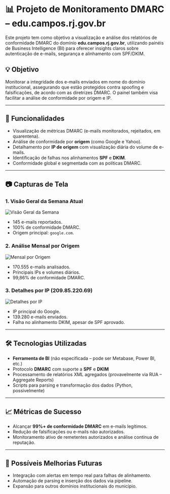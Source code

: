 

# 📊 Projeto de Monitoramento DMARC – edu.campos.rj.gov.br

Este projeto tem como objetivo a visualização e análise dos relatórios de conformidade DMARC do domínio **edu.campos.rj.gov.br**, utilizando painéis de Business Intelligence (BI) para oferecer insights claros sobre autenticação de e-mails, segurança e alinhamento com SPF/DKIM.

## 💡 Objetivo

Monitorar a integridade dos e-mails enviados em nome do domínio institucional, assegurando que estão protegidos contra spoofing e falsificações, de acordo com as diretrizes DMARC. O painel também visa facilitar a análise de conformidade por origem e IP.

---

## 📌 Funcionalidades

* Visualização de métricas DMARC (e-mails monitorados, rejeitados, em quarentena).
* Análise de conformidade por **origem** (como Google e Yahoo).
* Detalhamento por **IP de origem** com visualização diária do volume de e-mails.
* Identificação de falhas nos alinhamentos **SPF** e **DKIM**.
* Conformidade global e segmentada com as políticas DMARC.

---

## 📷 Capturas de Tela

### 1. Visão Geral da Semana Atual

![Visão Geral da Semana](./caminho_para_imagem_1.png)

* 145 e-mails reportados.
* 100% de conformidade DMARC.
* Origem principal: `google.com`.

### 2. Análise Mensal por Origem

![Mensal por Origem](./caminho_para_imagem_2.png)

* 170.555 e-mails analisados.
* Principais IPs e volumes diários.
* 99,86% de conformidade DMARC.

### 3. Detalhes por IP (209.85.220.69)

![Detalhes por IP](./caminho_para_imagem_3.png)

* IP principal do Google.
* 139.280 e-mails enviados.
* Falha no alinhamento DKIM, apesar de SPF aprovado.

---

## 🛠️ Tecnologias Utilizadas

* **Ferramenta de BI** (não especificada – pode ser Metabase, Power BI, etc.)
* Protocolo **DMARC** com suporte a **SPF** e **DKIM**
* Processamento de relatórios XML agregados (provavelmente via RUA – Aggregate Reports)
* Scripts para parsing e transformação dos dados (Python, possivelmente)

---

## 📈 Métricas de Sucesso

* Alcançar **99%+ de conformidade DMARC** em e-mails legítimos.
* Redução de falsificações ou e-mails não autorizados.
* Monitoramento ativo de remetentes autorizados e análise contínua de reputação.

---

## 🧩 Possíveis Melhorias Futuras

* Integração com alertas em tempo real para falhas de alinhamento.
* Automação de parsing e inserção dos dados via pipeline.
* Expansão para outros domínios institucionais do município.




